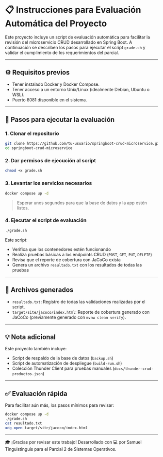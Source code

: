 # 📋 Instrucciones para Evaluación Automática del Proyecto

Este proyecto incluye un script de evaluación automática para facilitar la revisión del microservicio CRUD desarrollado en Spring Boot. A continuación se describen los pasos para ejecutar el script `grade.sh` y validar el cumplimiento de los requerimientos del parcial.

---

## ⚙️ Requisitos previos

- Tener instalado Docker y Docker Compose.
- Tener acceso a un entorno Unix/Linux (idealmente Debian, Ubuntu o WSL).
- Puerto 8081 disponible en el sistema.

---

## 🚀 Pasos para ejecutar la evaluación

### 1. Clonar el repositorio
```bash
git clone https://github.com/tu-usuario/springboot-crud-microservice.git
cd springboot-crud-microservice
```

### 2. Dar permisos de ejecución al script
```bash
chmod +x grade.sh
```

### 3. Levantar los servicios necesarios
```bash
docker compose up -d
```

> Esperar unos segundos para que la base de datos y la app estén listos.

### 4. Ejecutar el script de evaluación
```bash
./grade.sh
```

Este script:
- Verifica que los contenedores estén funcionando
- Realiza pruebas básicas a los endpoints CRUD (`POST`, `GET`, `PUT`, `DELETE`)
- Revisa que el reporte de cobertura con JaCoCo exista
- Genera un archivo `resultado.txt` con los resultados de todas las pruebas

---

## 📂 Archivos generados

- `resultado.txt`: Registro de todas las validaciones realizadas por el script.
- `target/site/jacoco/index.html`: Reporte de cobertura generado con JaCoCo (previamente generado con `mvnw clean verify`).

---

## 💡 Nota adicional

Este proyecto también incluye:
- Script de respaldo de la base de datos (`backup.sh`)
- Script de automatización de despliegue (`build-run.sh`)
- Colección Thunder Client para pruebas manuales (`docs/thunder-crud-productos.json`)

---

## ✅ Evaluación rápida

Para facilitar aún más, los pasos mínimos para revisar:
```bash
docker compose up -d
./grade.sh
cat resultado.txt
xdg-open target/site/jacoco/index.html
```

---

🎓 ¡Gracias por revisar este trabajo!
Desarrollado con 💻 por Samuel Tinguistinguis para el Parcial 2 de Sistemas Operativos.

